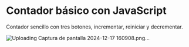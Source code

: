 # Contador básico con JavaScript

Contador sencillo con tres botones, incrementar, reiniciar y decrementar.

![Uploading Captura de pantalla 2024-12-17 160908.png…]()
